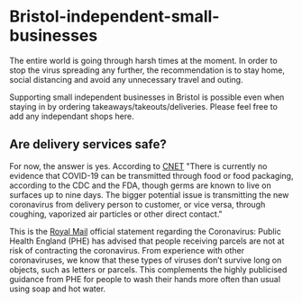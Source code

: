 # Bristol-independent-small-businesses

The entire world is going through harsh times at the moment. In order to stop the virus spreading any further, the recommendation is to stay home, social distancing and avoid any unnecessary travel and outing. 

Supporting small independent businesses in Bristol is possible even when staying in by ordering takeaways/takeouts/deliveries. 
Please feel free to add any independant shops here. 

## Are delivery services safe? 

For now, the answer is yes. 
According to [CNET](https://www.cnet.com/how-to/yes-you-can-order-food-delivery-during-the-coronavirus-pandemic-heres-how/) "There is currently no evidence that COVID-19 can be transmitted through food or food packaging, according to the CDC and the FDA, though germs are known to live on surfaces up to nine days. The bigger potential issue is transmitting the new coronavirus from delivery person to customer, or vice versa, through coughing, vaporized air particles or other direct contact."

This is the [Royal Mail](https://www.royalmail.com/coronavirus?iid=HP_M2_2_CORONAVIRUS) official statement regarding the Coronavirus: Public Health England (PHE) has advised that people receiving parcels are not at risk of contracting the coronavirus. From experience with other coronaviruses, we know that these types of viruses don’t survive long on objects, such as letters or parcels. This complements the highly publicised guidance from PHE for people to wash their hands more often than usual using soap and hot water. 